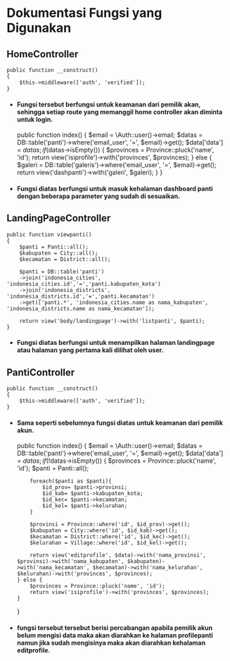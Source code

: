# Dokumentasi Fungsi yang Digunakan

## HomeController

    public function __construct()
    {
        $this->middleware(['auth', 'verified']);
    }

-   #### Fungsi tersebut berfungsi untuk keamanan dari pemilik akan, sehingga setiap route yang memanggil home controller akan diminta untuk login.

    public function index()
    {
        $email = \Auth::user()->email;
        $datas = DB::table('panti')->where('email_user', '=', $email)->get();
        $data['data'] = $datas;
        if ($datas->isEmpty()) {
            $provinces = Province::pluck('name', 'id');
            return view('isiprofile')->with('provinces', $provinces);
        } else {
            $galeri = DB::table('galeris')->where('email_user', '=', $email)->get();
            return view('dashpanti')->with('galeri', \$galeri);
        }
    }

-   #### Fungsi diatas berfungsi untuk masuk kehalaman dashboard panti dengan beberapa parameter yang sudah di sesuaikan.

## LandingPageController

    public function viewpanti()
    {
        $panti = Panti::all();
        $kabupaten = City::all();
        $kecamatan = District::all();

        $panti = DB::table('panti')
        ->join('indonesia_cities', 'indonesia_cities.id','=','panti.kabupaten_kota')
        ->join('indonesia_districts', 'indonesia_districts.id','=','panti.kecamatan')
        ->get(['panti.*', 'indonesia_cities.name as nama_kabupaten', 'indonesia_districts.name as nama_kecamatan']);

        return view('body/landingpage')->with('listpanti', $panti);
    }

-   #### Fungsi diatas berfungsi untuk menampilkan halaman landingpage atau halaman yang pertama kali dilihat oleh user.

## PantiController

    public function __construct()
    {
        $this->middleware(['auth', 'verified']);
    }

-   #### Sama seperti sebelumnya fungsi diatas untuk keamanan dari pemilik akun.

    public function index()
    {
        $email = \Auth::user()->email;
        $datas = DB::table('panti')->where('email_user', '=', $email)->get();
        $data['data'] = $datas;
        if (!$datas->isEmpty()) {
            $provinces = Province::pluck('name', 'id');
            $panti = Panti::all();

            foreach($panti as $panti){
                $id_prov= $panti->provinsi;
                $id_kab= $panti->kabupaten_kota;
                $id_kec= $panti->kecamatan;
                $id_kel= $panti->kelurahan;
            }

            $provinsi = Province::where('id', $id_prov)->get();
            $kabupaten = City::where('id', $id_kab)->get();
            $kecamatan = District::where('id', $id_kec)->get();
            $kelurahan = Village::where('id', $id_kel)->get();

            return view('editprofile', $data)->with('nama_provinsi', $provinsi)->with('nama_kabupaten', $kabupaten)->with('nama_kecamatan', $kecamatan)->with('nama_kelurahan', $kelurahan)->with('provinces', $provinces);
        } else {
            $provinces = Province::pluck('name', 'id');
            return view('isiprofile')->with('provinces', $provinces);
        }

    }

-   #### fungsi tersebut tersebut berisi percabangan apabila pemilik akun belum mengisi data maka akan diarahkan ke halaman profilepanti namun jika sudah mengisinya maka akan diarahkan kehalaman editprofile.
